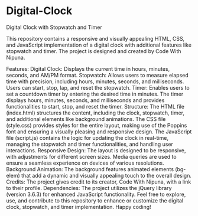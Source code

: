 # Digital-Clock
Digital Clock with Stopwatch and Timer

This repository contains a responsive and visually appealing HTML, CSS, and JavaScript implementation of a digital clock with additional features like stopwatch and timer. The project is designed and created by Code With Nipuna.

Features:
Digital Clock: Displays the current time in hours, minutes, seconds, and AM/PM format.
Stopwatch: Allows users to measure elapsed time with precision, including hours, minutes, seconds, and milliseconds. Users can start, stop, lap, and reset the stopwatch.
Timer: Enables users to set a countdown timer by entering the desired time in minutes. The timer displays hours, minutes, seconds, and milliseconds and provides functionalities to start, stop, and reset the timer.
Structure:
The HTML file (index.html) structures the content, including the clock, stopwatch, timer, and additional elements like background animations.
The CSS file (style.css) provides styles for the entire layout, making use of the Poppins font and ensuring a visually pleasing and responsive design.
The JavaScript file (script.js) contains the logic for updating the clock in real-time, managing the stopwatch and timer functionalities, and handling user interactions.
Responsive Design:
The layout is designed to be responsive, with adjustments for different screen sizes. Media queries are used to ensure a seamless experience on devices of various resolutions.
Background Animation:
The background features animated elements (bg-elem) that add a dynamic and visually appealing touch to the overall design.
Credits:
The project gives credit to its creator, Code With Nipuna, with a link to their profile.
Dependencies:
The project utilizes the jQuery library (version 3.6.3) for enhanced JavaScript functionality.
Feel free to explore, use, and contribute to this repository to enhance or customize the digital clock, stopwatch, and timer implementation. Happy coding!
